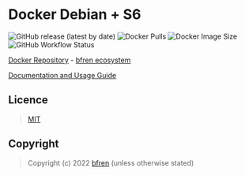 # Docker Debian + S6

![GitHub release (latest by date)](https://img.shields.io/github/v/release/bfren/docker-debian-s6) ![Docker Pulls](https://img.shields.io/endpoint?url=https%3A%2F%2Fbfren.dev%2Fdocker%2Fpulls%2Fdebian-s6?) ![Docker Image Size](https://img.shields.io/endpoint?url=https%3A%2F%2Fbfren.dev%2Fdocker%2Fsize%2Fdebian-s6) ![GitHub Workflow Status](https://img.shields.io/github/actions/workflow/status/bfren/docker-debian-s6/dev.yml?branch=main)

[Docker Repository](https://hub.docker.com/r/bfren/debian-s6) - [bfren ecosystem](https://github.com/bfren/docker)

[Documentation and Usage Guide](https://docs.bfren.dev/docker/debian-s6)

## Licence

> [MIT](https://mit.bfren.dev/2022)

## Copyright

> Copyright (c) 2022 [bfren](https://bfren.dev) (unless otherwise stated)
